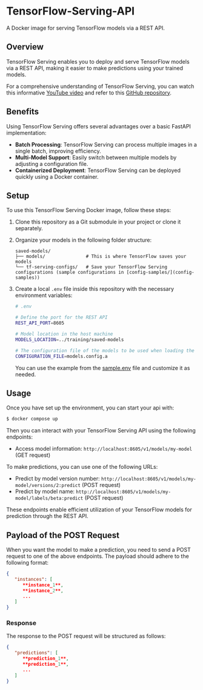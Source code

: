 # TensorFlow-Serving-API

A Docker image for serving TensorFlow models via a REST API.

## Overview

TensorFlow Serving enables you to deploy and serve TensorFlow models via a REST API, making it easier to make predictions using your trained models.

For a comprehensive understanding of TensorFlow Serving, you can watch this informative [YouTube video](https://www.youtube.com/watch?v=P-5sMcpTE0g&t=604s) and refer to this [GitHub repository](https://github.com/codebasics/deep-learning-keras-tf-tutorial/tree/master/48_tf_serving).

## Benefits

Using TensorFlow Serving offers several advantages over a basic FastAPI implementation:

- **Batch Processing**: TensorFlow Serving can process multiple images in a single batch, improving efficiency.
- **Multi-Model Support**: Easily switch between multiple models by adjusting a configuration file.
- **Containerized Deployment**: TensorFlow Serving can be deployed quickly using a Docker container.

## Setup

To use this TensorFlow Serving Docker image, follow these steps:

1. Clone this repository as a Git submodule in your project or clone it separately.

2. Organize your models in the following folder structure:
   ```
   saved-models/
   ├── models/               # This is where TensorFlow saves your models
   └── tf-serving-configs/   # Save your TensorFlow Serving configurations (sample configurations in [config-samples/](config-samples))
   ```

3. Create a local `.env` file inside this repository with the necessary environment variables:

   ```bash
   # .env

   # Define the port for the REST API
   REST_API_PORT=8605

   # Model location in the host machine
   MODELS_LOCATION=../training/saved-models

   # The configuration file of the models to be used when loading the TensorFlow Serving API
   CONFIGURATION_FILE=models.config.a
   ```

   You can use the example from the [sample.env](sample.env) file and customize it as needed.

## Usage

Once you have set up the environment, you can start your api with:
```bash
$ docker compose up
```

Then you can interact with your TensorFlow Serving API using the following endpoints:

- Access model information: `http://localhost:8605/v1/models/my-model` (GET request)

To make predictions, you can use one of the following URLs:

- Predict by model version number: `http://localhost:8605/v1/models/my-model/versions/2:predict` (POST request)
- Predict by model name: `http://localhost:8605/v1/models/my-model/labels/beta:predict` (POST request)

These endpoints enable efficient utilization of your TensorFlow models for prediction through the REST API.

## Payload of the POST Request

When you want the model to make a prediction, you need to send a POST request to one of the above endpoints. The payload should adhere to the following format:


```json
{
   "instances": [
      **instance_1**,
      **instance_2**,
      ...
   ]
}
```

### Response
The response to the POST request will be structured as follows:

```json
{
   "predictions": [
      **prediction_1**,
      **prediction_1**,
      ...
   ]
}